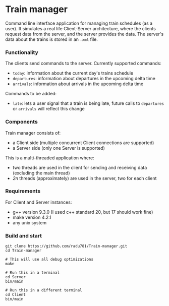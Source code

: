 # Train manager
Command line interface application for managing train schedules (as a user).
It simulates a real life Client-Server architecture, where the clients request data from the server, and the server provides the data. The server's data about the trains is stored in an `.xml` file.

### Functionality
The clients send commands to the server.
Currently supported commands:
- `today`: information about the current day's trains schedule
- `departures`: information about departures in the upcoming delta time
- `arrivals`: information about arrivals in the upcoming delta time

Commands to be added:
- `late`: lets a user signal that a train is being late, future calls to `departures` or `arrivals` will reflect this change

### Components
Train manager consists of:
- a Client side (multiple concurrent Client connections are supported)
- a Server side (only one Server is supported)

This is a multi-threaded application where:
- two threads are used in the client for sending and receiving data (excluding the main thread)
- _2n_ threads (approximately) are used in the server, two for each client

### Requirements
For Client and Server instances:
- g++ version 9.3.0 (I used c++ standard 20, but 17 should work fine)
- make version 4.2.1
- any unix system

### Build and start
```shell
git clone https://github.com/radu781/Train-manager.git
cd Train-manager

# This will use all debug optimizations
make

# Run this in a terminal
cd Server
bin/main

# Run this in a different terminal
cd Client
bin/main
```
